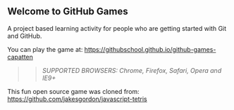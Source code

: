 ## Welcome to GitHub Games

A project based learning activity for people who are getting started with Git and GitHub.

You can play the game at: https://githubschool.github.io/github-games-capatten

>> _*SUPPORTED BROWSERS*: Chrome, Firefox, Safari, Opera and IE9+_

This fun open source game was cloned from: https://github.com/jakesgordon/javascript-tetris
